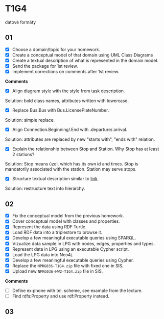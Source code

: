 # T1G4

datové formáty

## 01

- [x] Choose a domain/topic for your homework.
- [x] Create a conceptual model of that domain using UML Class Diagrams
- [x] Create a textual description of what is represented in the domain model.
- [x] Send the package for 1st review.
- [x] Implement corrections on comments after 1st review.

**Comments**

- [x] Align diagram style with the style from task description.

Solution: bold class names, attributes written with lowercase.

- [x] Replace Bus.Bus with Bus.LicensePlateNumber.

Solution: simple replace.

- [x] Align Connection.Beginning/.End with .departure/.arrival.

Solution: attributes are replaced by new "starts with", "ends with" relation.

- [x] Explain the relationship between Stop and Station. Why Stop has at least 2 stations?

Solution: Stop means úzel, which has its own id and times. Stop is mandatorily
associated with the station. Station may serve stops.

- [x] Structure textual description similar to [link](https://ofn.gov.cz/rozhraní-katalogů-otevřených-dat/2021-01-11/#třída-katalog).

Solution: restructure text into hierarchy.

## 02

- [x] Fix the conceptual model from the previous homework.
- [x] Cover conceptual model with classes and properties.
- [x] Represent the data using RDF Turtle.
- [x] Load RDF data into a triplestore to browse it.
- [x] Develop a few meaningful executable queries using SPARQL.
- [x] Vizualize data sample in LPG with nodes, edges, properties and types.
- [x] Represent data in LPG using an executable Cypher script.
- [x] Load the LPG data into Neo4j.
- [x] Develop a few meaningful executable queries using Cypher.
- [x] Replace the `NPRG036-T1G4.zip` file with fixed one in SIS.
- [x] Upload new `NPRG036-HW2-T1G4.zip` file in SIS.

**Comments**

- [ ] Define ex:phone with tel: scheme, see example from the lecture.
- [ ] Find rdfs:Property and use rdf:Property instead.

## 03

